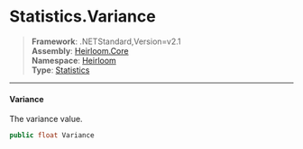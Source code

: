 # Statistics.Variance

> **Framework**: .NETStandard,Version=v2.1  
> **Assembly**: [Heirloom.Core][0]  
> **Namespace**: [Heirloom][0]  
> **Type**: [Statistics][1]  

--------------------------------------------------------------------------------

#### Variance

The variance value.

```cs
public float Variance
```

[0]: ../Heirloom.Core.md
[1]: Heirloom.Statistics.md
